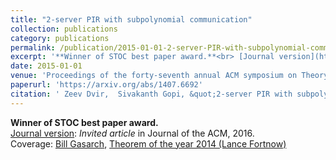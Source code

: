 ```yaml
---
title: "2-server PIR with subpolynomial communication"
collection: publications
category: publications
permalink: /publication/2015-01-01-2-server-PIR-with-subpolynomial-communication
excerpt: '**Winner of STOC best paper award.**<br> [Journal version](https://dl.acm.org/doi/10.1145/2968443): _Invited article_ in Journal of the ACM, 2016.<br>Coverage: [Bill Gasarch](https://blog.computationalcomplexity.org/2014/08/the-n13-barrier-for-2-server-pirs.html), [Theorem of the year 2014 (Lance Fortnow)](https://blog.computationalcomplexity.org/2014/12/2014-complexity-year-in-review.html)'
date: 2015-01-01
venue: 'Proceedings of the forty-seventh annual ACM symposium on Theory of Computing (STOC)'
paperurl: 'https://arxiv.org/abs/1407.6692'
citation: ' Zeev Dvir,  Sivakanth Gopi, &quot;2-server PIR with subpolynomial communication.&quot; Proceedings of the forty-seventh annual ACM symposium on Theory of Computing (STOC), 2015.'
---
```

**Winner of STOC best paper award.**<br> [Journal version](https://dl.acm.org/doi/10.1145/2968443): _Invited article_ in Journal of the ACM, 2016.<br>Coverage: [Bill Gasarch](https://blog.computationalcomplexity.org/2014/08/the-n13-barrier-for-2-server-pirs.html), [Theorem of the year 2014 (Lance Fortnow)](https://blog.computationalcomplexity.org/2014/12/2014-complexity-year-in-review.html)

